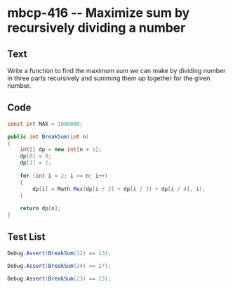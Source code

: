 # mbcp-416 -- Maximize sum by recursively dividing a number

## Text

Write a function to find the maximum sum we can make by dividing number in three parts recursively and summing them up together for the given number.

## Code

```csharp
const int MAX = 1000000;

public int BreakSum(int n) 
{ 
    int[] dp = new int[n + 1]; 
    dp[0] = 0;
    dp[1] = 1;
    
    for (int i = 2; i <= n; i++) 
    { 
        dp[i] = Math.Max(dp[i / 2] + dp[i / 3] + dp[i / 4], i); 
    } 
    
    return dp[n];
}
```

## Test List

```csharp
Debug.Assert(BreakSum(12) == 13);
```

```csharp
Debug.Assert(BreakSum(24) == 27);
```

```csharp
Debug.Assert(BreakSum(23) == 23);
```
